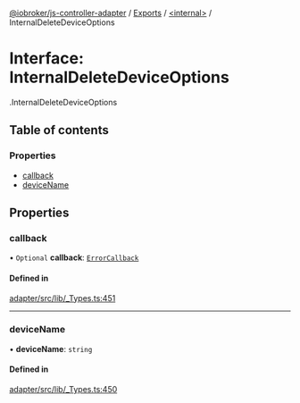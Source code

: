 [@iobroker/js-controller-adapter](../README.md) / [Exports](../modules.md) / [<internal\>](../modules/internal_.md) / InternalDeleteDeviceOptions

# Interface: InternalDeleteDeviceOptions

[<internal>](../modules/internal_.md).InternalDeleteDeviceOptions

## Table of contents

### Properties

- [callback](internal_.InternalDeleteDeviceOptions.md#callback)
- [deviceName](internal_.InternalDeleteDeviceOptions.md#devicename)

## Properties

### callback

• `Optional` **callback**: [`ErrorCallback`](../modules/internal_.md#errorcallback)

#### Defined in

[adapter/src/lib/_Types.ts:451](https://github.com/ioBroker/ioBroker.js-controller/blob/25f18577/packages/adapter/src/lib/_Types.ts#L451)

___

### deviceName

• **deviceName**: `string`

#### Defined in

[adapter/src/lib/_Types.ts:450](https://github.com/ioBroker/ioBroker.js-controller/blob/25f18577/packages/adapter/src/lib/_Types.ts#L450)
